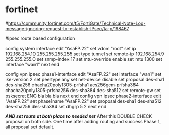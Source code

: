 # fortinet

#https://community.fortinet.com/t5/FortiGate/Technical-Note-Log-message-ignoring-request-to-establish-IPsec/ta-p/198467

#ipsec route based configuration 


config system interface
    edit "AsaFP.22"
        set vdom "root"
        set ip 192.168.254.10 255.255.255.255
        set type tunnel
        set remote-ip 192.168.254.9 255.255.255.0
        set snmp-index 17
        set mtu-override enable
        set mtu 1300
        set interface "wan1"
    next
end

config vpn ipsec phase1-interface
    edit "AsaFP.22"
        set interface "wan1"
        set ike-version 2
        set peertype any
        set net-device disable
        set proposal des-sha1 des-sha256 chacha20poly1305-prfsha1 aes256gcm-prfsha384 chacha20poly1305-prfsha256 des-sha384 des-sha512
        set remote-gw <IPREMOTEPEER>
        set psksecret ENC bla bla bla
    next
end
config vpn ipsec phase2-interface
    edit "AsaFP.22"
        set phase1name "AsaFP.22"
        set proposal des-sha1 des-sha512 des-sha256 des-sha384
        set dhgrp 5 2
    next
end

*****AND set route at both place to needed net*****
After this DOUBLE CHECK proposal on both side. One time after adding routing and success Phase 1, all proposal set default. 


